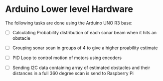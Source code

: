 Arduino Lower level Hardware
==============================

The following tasks are done using the Arduino UNO R3 base:

- [ ] Calculating Probability distribution of each sonar beam when it hits an obstacle

- [ ] Grouping sonar scan in groups of 4 to give a higher proability estimate

- [ ] PID Loop to control motion of motors using encoders

- [ ] Sending I2C data containing array of estimated obstacles and their distances in a full 360 degree scan is send to Raspberry Pi
